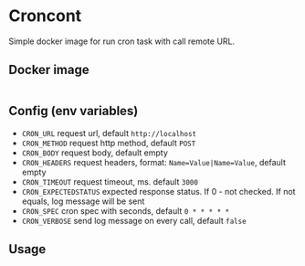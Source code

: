 # Croncont 

Simple docker image for run cron task with call remote URL.

## Docker image

```
```

## Config (env variables)

- `CRON_URL` request url, default `http://localhost`
- `CRON_METHOD` request http method, default `POST`
- `CRON_BODY` request body, default empty
- `CRON_HEADERS` request headers, format: `Name=Value|Name=Value`, default empty
- `CRON_TIMEOUT` request timeout, ms. default `3000`
- `CRON_EXPECTEDSTATUS` expected response status. If 0 - not checked. If not equals, log message will be sent
- `CRON_SPEC` cron spec with seconds, default `0 * * * * *`
- `CRON_VERBOSE` send log message on every call, default `false`

## Usage
